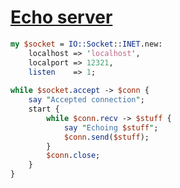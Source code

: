 [1]: http://rosettacode.org/wiki/Echo_server

# [Echo server][1]

```perl
my $socket = IO::Socket::INET.new:
    localhost => 'localhost',
    localport => 12321,
    listen    => 1;
 
while $socket.accept -> $conn {
    say "Accepted connection";
    start {
        while $conn.recv -> $stuff {
            say "Echoing $stuff";
            $conn.send($stuff);
        }
        $conn.close;
    }
}
```